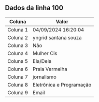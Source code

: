 ## Dados da linha 100

| Coluna | Valor |
|--------|-------|
| Coluna 1 | 04/09/2024 16:20:04 |
| Coluna 2 | yngrid santana souza |
| Coluna 3 | Não |
| Coluna 4 | Mulher Cis |
| Coluna 5 | Ela/Dela |
| Coluna 6 | Praia Vermelha |
| Coluna 7 | jornalismo |
| Coluna 8 | Eletrônica e Programação |
| Coluna 9 | Email |
